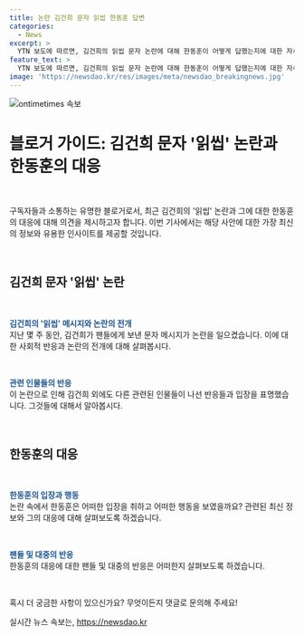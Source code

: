 ```yaml
---
title: 논란 김건희 문자 읽씹 한동훈 답변
categories:
  - News
excerpt: >
  YTN 보도에 따르면, 김건희의 읽씹 문자 논란에 대해 한동훈이 어떻게 답했는지에 대한 자세한 내용을 알아보세요. 사회적 이슈를 신고하고 싶다면 YTN에 당신의 이야기를 전해보세요.
feature_text: >
  YTN 보도에 따르면, 김건희의 읽씹 문자 논란에 대해 한동훈이 어떻게 답했는지에 대한 자세한 내용을 알아보세요. 사회적 이슈를 신고하고 싶다면 YTN에 당신의 이야기를 전해보세요.
image: 'https://newsdao.kr/res/images/meta/newsdao_breakingnews.jpg'
---
```


<p><img src="https://newsdao.kr/res/images/meta/newsdao_breakingnews.jpg" alt="ontimetimes 속보" /></p>

<h1>블로거 가이드: 김건희 문자 '읽씹' 논란과 한동훈의 대응</h1>

<p data-ke-size="size16">&nbsp;</p>

<p>구독자들과 소통하는 유명한 블로거로서, 최근 김건희의 '읽씹' 논란과 그에 대한 한동훈의 대응에 대해 의견을 제시하고자 합니다. 이번 기사에서는 해당 사안에 대한 가장 최신의 정보와 유용한 인사이트를 제공할 것입니다. </p>

<p data-ke-size="size16">&nbsp;</p>

<h2 data-ke-size="size26">김건희 문자 '읽씹' 논란</h2>

<p data-ke-size="size16">&nbsp;</p>

<p><b><span style="color: #1a5490;">김건희의 '읽씹' 메시지와 논란의 전개</span></b><br>
지난 몇 주 동안, 김건희가 팬들에게 보낸 문자 메시지가 논란을 일으켰습니다. 이에 대한 사회적 반응과 논란의 전개에 대해 살펴봅시다.</p>

<p data-ke-size="size16">&nbsp;</p>

<p><b><span style="color: #1a5490;">관련 인물들의 반응</span></b><br>
이 논란으로 인해 김건희 외에도 다른 관련된 인물들이 나선 반응들과 입장을 표명했습니다. 그것들에 대해서 알아봅시다.</p>

<p data-ke-size="size16">&nbsp;</p>

<h2 data-ke-size="size26">한동훈의 대응</h2>

<p data-ke-size="size16">&nbsp;</p>

<p><b><span style="color: #1a5490;">한동훈의 입장과 행동</span></b><br>
논란 속에서 한동훈은 어떠한 입장을 취하고 어떠한 행동을 보였을까요? 관련된 최신 정보와 그의 대응에 대해 살펴보도록 하겠습니다.</p>

<p data-ke-size="size16">&nbsp;</p>

<p><b><span style="color: #1a5490;">팬들 및 대중의 반응</span></b><br>
한동훈의 대응에 대한 팬들 및 대중의 반응은 어떠한지 살펴보도록 하겠습니다.</p>

<p data-ke-size="size16">&nbsp;</p>

<p>혹시 더 궁금한 사항이 있으신가요? 무엇이든지 댓글로 문의해 주세요!</p>
실시간 뉴스 속보는, <a href="https://newsdao.kr" rel="dofollow">https://newsdao.kr</a>



